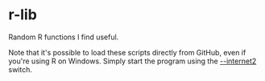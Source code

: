 # r-lib
Random R functions I find useful.

Note that it's possible to load these scripts directly from GitHub, even if you're using R on Windows. Simply start the program using the [--internet2](http://cran.r-project.org/bin/windows/rw-FAQ.html#The-Internet-download-functions-fail_002e) switch.
